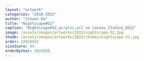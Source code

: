 ```yaml
---
layout: "artwork"
categories: "2018-2022"
author: "Jihoon Ha"
title: "Nightscape#52"
caption: "Nightscape#52_acrylic,oil on canvas_73×61㎝_2022"
image: /assets/images/artworks/2022/nightscape-52.jpg
thumb: /assets/images/artworks/2022/thumbs/nightscape-52.jpg
order: 22010552
sizeScore: 04
orderByYear: 2022036
---
```

